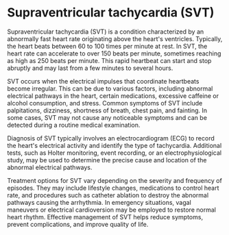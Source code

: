 [//]: # (source: gpt-40)

# Supraventricular tachycardia (SVT)

Supraventricular tachycardia (SVT) is a condition characterized by an abnormally fast heart rate originating above the heart's ventricles. Typically, the heart beats between 60 to 100 times per minute at rest. In SVT, the heart rate can accelerate to over 150 beats per minute, sometimes reaching as high as 250 beats per minute. This rapid heartbeat can start and stop abruptly and may last from a few minutes to several hours.

SVT occurs when the electrical impulses that coordinate heartbeats become irregular. This can be due to various factors, including abnormal electrical pathways in the heart, certain medications, excessive caffeine or alcohol consumption, and stress. Common symptoms of SVT include palpitations, dizziness, shortness of breath, chest pain, and fainting. In some cases, SVT may not cause any noticeable symptoms and can be detected during a routine medical examination.

Diagnosis of SVT typically involves an electrocardiogram (ECG) to record the heart's electrical activity and identify the type of tachycardia. Additional tests, such as Holter monitoring, event recording, or an electrophysiological study, may be used to determine the precise cause and location of the abnormal electrical pathways.

Treatment options for SVT vary depending on the severity and frequency of episodes. They may include lifestyle changes, medications to control heart rate, and procedures such as catheter ablation to destroy the abnormal pathways causing the arrhythmia. In emergency situations, vagal maneuvers or electrical cardioversion may be employed to restore normal heart rhythm. Effective management of SVT helps reduce symptoms, prevent complications, and improve quality of life.
